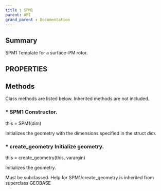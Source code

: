 ```yaml
---
title : SPM1
parent: API
grand_parent : Documentation
---
```

## Summary
SPM1 Template for a surface-PM rotor.
## PROPERTIES
## Methods
Class methods are listed below. Inherited methods are not included.
### * SPM1 Constructor.

this = SPM1(dim)

Initializes the geometry with the dimensions specified in
the struct _dim_.

### * create_geometry Initialize geometry.

this = create_geometry(this, varargin)

Initializes the geometry.

Must be subclassed.
Help for SPM1/create_geometry is inherited from superclass GEOBASE

